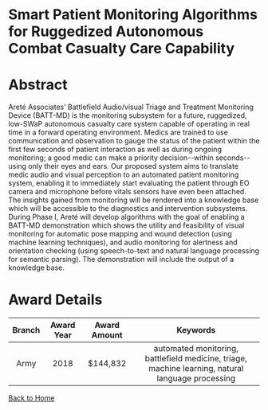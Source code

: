
Smart Patient Monitoring Algorithms for Ruggedized Autonomous Combat Casualty Care Capability
=============================================================================================

# Abstract


Areté Associates’ Battlefield Audio/visual Triage and Treatment Monitoring Device (BATT-MD) is the monitoring subsystem for a future, ruggedized, low-SWaP autonomous casualty care system capable of operating in real time in a forward operating environment. Medics are trained to use communication and observation to gauge the status of the patient within the first few seconds of patient interaction as well as during ongoing monitoring; a good medic can make a priority decision--within seconds--using only their eyes and ears. Our proposed system aims to translate medic audio and visual perception to an automated patient monitoring system, enabling it to immediately start evaluating the patient through EO camera and microphone before vitals sensors have even been attached. The insights gained from monitoring will be rendered into a knowledge base which will be accessible to the diagnostics and intervention subsystems. During Phase I, Areté will develop algorithms with the goal of enabling a BATT-MD demonstration which shows the utility and feasibility of visual monitoring for automatic pose mapping and wound detection (using machine learning techniques), and audio monitoring for alertness and orientation checking (using speech-to-text and natural language processing for semantic parsing). The demonstration will include the output of a knowledge base.  

# Award Details

|Branch|Award Year|Award Amount|Keywords|
| :---: | :---: | :---: | :---: |
|Army|2018|$144,832|automated monitoring, battlefield medicine, triage, machine learning, natural language processing|
  
  


[Back to Home](https://github.com/chrischow/dod_sbir_awards/CC/#1029)